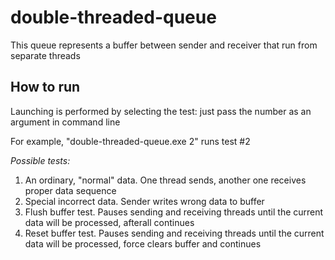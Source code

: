 # double-threaded-queue
This queue represents a buffer between sender and receiver that run from separate threads

## How to run
Launching is performed by selecting the test: just pass the number as an argument in command line

For example, "double-threaded-queue.exe 2" runs test #2

*Possible tests:*
1. An ordinary, "normal" data. One thread sends, another one receives proper data sequence
2. Special incorrect data. Sender writes wrong data to buffer
3. Flush buffer test. Pauses sending and receiving threads until the current data will be processed, afterall continues
4. Reset buffer test. Pauses sending and receiving threads until the current data will be processed, force clears buffer and continues
